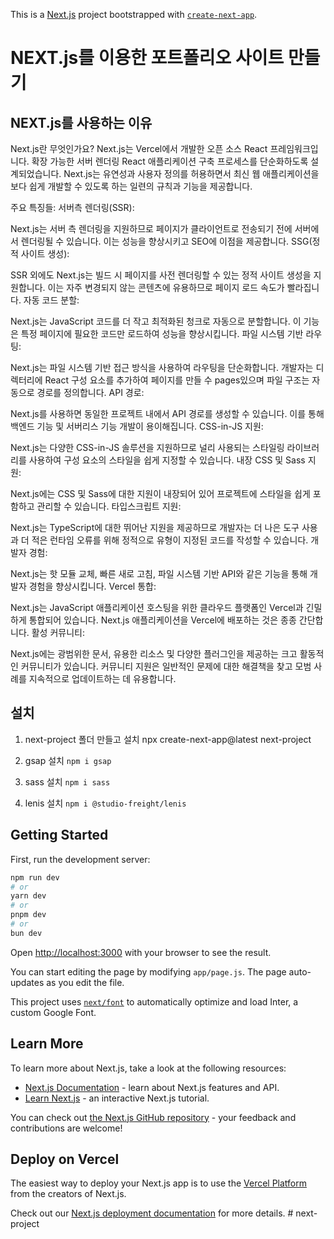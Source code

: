 This is a [Next.js](https://nextjs.org/) project bootstrapped with [`create-next-app`](https://github.com/vercel/next.js/tree/canary/packages/create-next-app).
# NEXT.js를 이용한 포트폴리오 사이트 만들기

##  NEXT.js를 사용하는 이유

Next.js란 무엇인가요?
Next.js는 Vercel에서 개발한 오픈 소스 React 프레임워크입니다. 확장 가능한 서버 렌더링 React 애플리케이션 구축 프로세스를 단순화하도록 설계되었습니다. Next.js는 유연성과 사용자 정의를 허용하면서 최신 웹 애플리케이션을 보다 쉽게 ​​개발할 수 있도록 하는 일련의 규칙과 기능을 제공합니다.

주요 특징들:
서버측 렌더링(SSR):

Next.js는 서버 측 렌더링을 지원하므로 페이지가 클라이언트로 전송되기 전에 서버에서 렌더링될 수 있습니다. 이는 성능을 향상시키고 SEO에 이점을 제공합니다.
SSG(정적 사이트 생성):

SSR 외에도 Next.js는 빌드 시 페이지를 사전 렌더링할 수 있는 정적 사이트 생성을 지원합니다. 이는 자주 변경되지 않는 콘텐츠에 유용하므로 페이지 로드 속도가 빨라집니다.
자동 코드 분할:

Next.js는 JavaScript 코드를 더 작고 최적화된 청크로 자동으로 분할합니다. 이 기능은 특정 페이지에 필요한 코드만 로드하여 성능을 향상시킵니다.
파일 시스템 기반 라우팅:

Next.js는 파일 시스템 기반 접근 방식을 사용하여 라우팅을 단순화합니다. 개발자는 디렉터리에 React 구성 요소를 추가하여 페이지를 만들 수 pages있으며 파일 구조는 자동으로 경로를 정의합니다.
API 경로:

Next.js를 사용하면 동일한 프로젝트 내에서 API 경로를 생성할 수 있습니다. 이를 통해 백엔드 기능 및 서버리스 기능 개발이 용이해집니다.
CSS-in-JS 지원:

Next.js는 다양한 CSS-in-JS 솔루션을 지원하므로 널리 사용되는 스타일링 라이브러리를 사용하여 구성 요소의 스타일을 쉽게 지정할 수 있습니다.
내장 CSS 및 Sass 지원:

Next.js에는 CSS 및 Sass에 대한 지원이 내장되어 있어 프로젝트에 스타일을 쉽게 포함하고 관리할 수 있습니다.
타입스크립트 지원:

Next.js는 TypeScript에 대한 뛰어난 지원을 제공하므로 개발자는 더 나은 도구 사용과 더 적은 런타임 오류를 위해 정적으로 유형이 지정된 코드를 작성할 수 있습니다.
개발자 경험:

Next.js는 핫 모듈 교체, 빠른 새로 고침, 파일 시스템 기반 API와 같은 기능을 통해 개발자 경험을 향상시킵니다.
Vercel 통합:

Next.js는 JavaScript 애플리케이션 호스팅을 위한 클라우드 플랫폼인 Vercel과 긴밀하게 통합되어 있습니다. Next.js 애플리케이션을 Vercel에 배포하는 것은 종종 간단합니다.
활성 커뮤니티:

Next.js에는 광범위한 문서, 유용한 리소스 및 다양한 플러그인을 제공하는 크고 활동적인 커뮤니티가 있습니다. 커뮤니티 지원은 일반적인 문제에 대한 해결책을 찾고 모범 사례를 지속적으로 업데이트하는 데 유용합니다.

## 설치
1. next-project 폴더 만들고 설치
npx create-next-app@latest next-project

2. gsap 설치 `npm i gsap`
3. sass 설치 `npm i sass`
4. lenis 설치 `npm i @studio-freight/lenis`


## Getting Started

First, run the development server:

```bash
npm run dev
# or
yarn dev
# or
pnpm dev
# or
bun dev
```

Open [http://localhost:3000](http://localhost:3000) with your browser to see the result.

You can start editing the page by modifying `app/page.js`. The page auto-updates as you edit the file.

This project uses [`next/font`](https://nextjs.org/docs/basic-features/font-optimization) to automatically optimize and load Inter, a custom Google Font.

## Learn More

To learn more about Next.js, take a look at the following resources:

- [Next.js Documentation](https://nextjs.org/docs) - learn about Next.js features and API.
- [Learn Next.js](https://nextjs.org/learn) - an interactive Next.js tutorial.

You can check out [the Next.js GitHub repository](https://github.com/vercel/next.js/) - your feedback and contributions are welcome!

## Deploy on Vercel

The easiest way to deploy your Next.js app is to use the [Vercel Platform](https://vercel.com/new?utm_medium=default-template&filter=next.js&utm_source=create-next-app&utm_campaign=create-next-app-readme) from the creators of Next.js.

Check out our [Next.js deployment documentation](https://nextjs.org/docs/deployment) for more details.
#   n e x t - p r o j e c t  
 